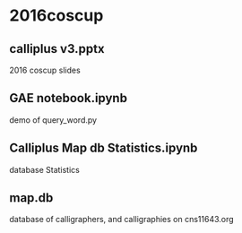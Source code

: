 # 2016coscup

## calliplus v3.pptx
2016 coscup slides

## GAE notebook.ipynb
demo of query_word.py

## Calliplus Map db Statistics.ipynb
database Statistics

## map.db
database of calligraphers, and calligraphies on cns11643.org 
